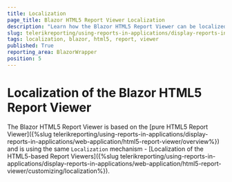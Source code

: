 ```yaml
---
title: Localization
page_title: Blazor HTML5 Report Viewer Localization
description: "Learn how the Blazor HTML5 Report Viewer can be localized for multiple languages in Telerik Reporting."
slug: telerikreporting/using-reports-in-applications/display-reports-in-applications/web-application/blazor-report-viewer/localization
tags: localization, blazor, html5, report, viewer
published: True
reporting_area: BlazorWrapper
position: 5
---
```


# Localization of the Blazor HTML5 Report Viewer

The Blazor HTML5 Report Viewer is based on the [pure HTML5 Report Viewer]({%slug telerikreporting/using-reports-in-applications/display-reports-in-applications/web-application/html5-report-viewer/overview%}) and is using the same `Localization` mechanism - [Localization of the HTML5-based Report Viewers]({%slug telerikreporting/using-reports-in-applications/display-reports-in-applications/web-application/html5-report-viewer/customizing/localization%}).
